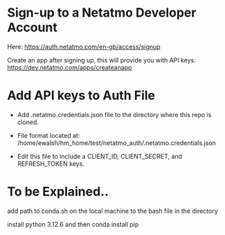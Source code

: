 # Sign-up to a Netatmo Developer Account

Here: https://auth.netatmo.com/en-gb/access/signup

Create an app after signing up, this will provide you with API keys: https://dev.netatmo.com/apps/createanapp

# Add API keys to Auth File

  - Add .netatmo.credentials.json file to the directory where this repo is cloned.

  - File format located at: /home/ewalsh/hm_home/test/netatmo_auth/.netatmo.credentials.json

  - Edit this file to include a CLIENT_ID, CLIENT_SECRET, and REFRESH_TOKEN keys.

# To be Explained..

add path to conda.sh on the local machine to the bash file in the directory

install python 3.12.6 and then conda install pip
